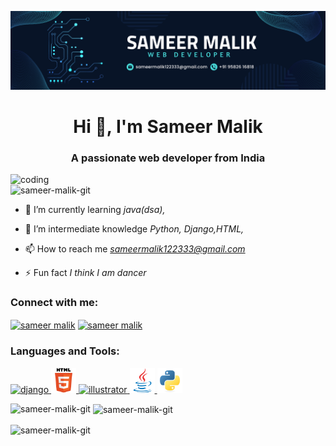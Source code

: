 ![logo](https://github.com/Sameer-Malik-git/Sameer-Malik-git/blob/main/sameer%20backg.png)
<h1 align="center">Hi 👋, I'm Sameer Malik</h1>
<h3 align="center">A passionate web developer from 
India</h3>
<img align="right" alt="coding" width="600" src="https://user-images.githubusercontent.com/55389276/140866485-8fb1c876-9a8f-4d6a-98dc-08c4981eaf70.gif">

<p align="left"> <img src="https://komarev.com/ghpvc/?username=sameer-malik-git&label=Profile%20views&color=0e75b6&style=flat" alt="sameer-malik-git" /> </p>

- 🌱 I’m currently learning *java(dsa),*

- 🌱 I’m intermediate knowledge *Python, Django,HTML,*

- 📫 How to reach me *sameermalik122333@gmail.com*

- ⚡ Fun fact *I think I am dancer*

<h3 align="left">Connect with me:</h3>
<p align="left">
<a href="https://linkedin.com/in/sameer malik" target="blank"><img align="center" src="https://raw.githubusercontent.com/rahuldkjain/github-profile-readme-generator/master/src/images/icons/Social/linked-in-alt.svg" alt="sameer malik" height="30" width="40" /></a>
<a href="https://www.leetcode.com/sameer malik" target="blank"><img align="center" src="https://raw.githubusercontent.com/rahuldkjain/github-profile-readme-generator/master/src/images/icons/Social/leet-code.svg" alt="sameer malik" height="30" width="40" /></a>
</p>

<h3 align="left">Languages and Tools:</h3>
<p align="left"> <a href="https://www.djangoproject.com/" target="_blank" rel="noreferrer"> <img src="https://cdn.worldvectorlogo.com/logos/django.svg" alt="django" width="40" height="40"/> </a> <a href="https://www.w3.org/html/" target="_blank" rel="noreferrer"> <img src="https://raw.githubusercontent.com/devicons/devicon/master/icons/html5/html5-original-wordmark.svg" alt="html5" width="40" height="40"/> </a> <a href="https://www.adobe.com/in/products/illustrator.html" target="_blank" rel="noreferrer"> <img src="https://www.vectorlogo.zone/logos/adobe_illustrator/adobe_illustrator-icon.svg" alt="illustrator" width="40" height="40"/> </a> <a href="https://www.java.com" target="_blank" rel="noreferrer"> <img src="https://raw.githubusercontent.com/devicons/devicon/master/icons/java/java-original.svg" alt="java" width="40" height="40"/> </a> <a href="https://www.python.org" target="_blank" rel="noreferrer"> <img src="https://raw.githubusercontent.com/devicons/devicon/master/icons/python/python-original.svg" alt="python" width="40" height="40"/> </a> </p>

<p><img align="left" src="https://github-readme-stats.vercel.app/api/top-langs?username=sameer-malik-git&show_icons=true&locale=en&layout=compact" alt="sameer-malik-git" /></p>

<p>&nbsp;<img align="center" src="https://github-readme-stats.vercel.app/api?username=sameer-malik-git&show_icons=true&locale=en" alt="sameer-malik-git" /></p>

<p><img align="center" src="https://github-readme-streak-stats.herokuapp.com/?user=sameer-malik-git&" alt="sameer-malik-git" /></p>
